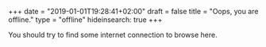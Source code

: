 +++
date = "2019-01-01T19:28:41+02:00"
draft = false
title = "Oops, you are offline."
type = "offline"
hideinsearch: true
+++

You should try to find some internet connection to browse here.

